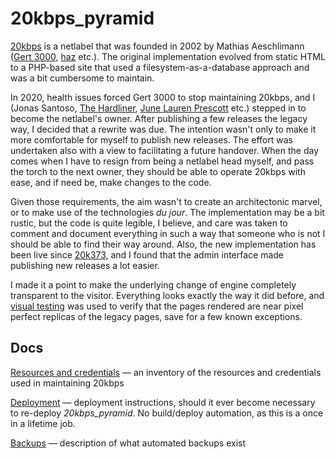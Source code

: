 # 20kbps_pyramid

[20kbps](https://20kbps.net/index2.htm) is a netlabel that was founded in 2002 by Mathias Aeschlimann ([Gert 3000](https://www.discogs.com/artist/801529-Gert-3000), [haz](https://www.discogs.com/artist/318522-H%C3%A4z?anv=Haz&filter_anv=1) etc.). The original implementation evolved from static HTML to a PHP-based site that used
a filesystem-as-a-database approach and was a bit cumbersome to maintain.

In 2020, health issues forced Gert 3000 to stop maintaining 20kbps, and I (Jonas Santoso, [The Hardliner](https://www.discogs.com/artist/175772-The-Hardliner), [June Lauren Prescott](https://www.discogs.com/artist/2673710-June-Lauren-Prescott) etc.) stepped in to become the netlabel's owner. After publishing a few releases
the legacy way, I decided that a rewrite was due. The intention wasn't only to make it more comfortable for myself to publish new releases. The effort was undertaken also with a view to facilitating a future handover. When the day comes when I have to resign from being a netlabel head myself, and pass the torch to the next owner, they should be able to operate 20kbps with ease, and if need be, make changes to the code.

Given those requirements, the aim wasn't to create an architectonic marvel, or to make use of the technologies
*du jour*. The implementation may be a bit rustic, but the code is quite legible, I believe, and care was taken to comment and document everything in such a way that someone who is not I should be able to find their way around. Also, the new implementation has been live since [20k373](https://20kbps.net/Releases/20y20k/), and I found that the admin interface made publishing new releases a lot easier.

I made it a point to make the underlying change of engine completely transparent to the visitor. Everything looks exactly the way it did before, and [visual testing](viztest/visualTests.spec.js) was used to verify that the pages rendered are near pixel perfect replicas of the legacy pages, save for a few known exceptions.

## Docs

[Resources and credentials](RESOURCES.md) ― an inventory of the resources and credentials used in maintaining 20kbps

[Deployment](DEPLOY.md) ― deployment instructions, should it ever become necessary to re-deploy *20kbps_pyramid*. No build/deploy automation, as this is a once in a lifetime job.

[Backups](BACKUPS.md) ― description of what automated backups exist
